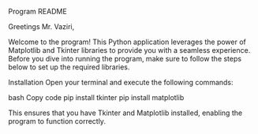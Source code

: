 Program README

Greetings Mr. Vaziri,

Welcome to the program! This Python application leverages the power of Matplotlib and Tkinter libraries to provide you with a seamless experience. Before you dive into running the program, make sure to follow the steps below to set up the required libraries.

Installation
Open your terminal and execute the following commands:

bash
Copy code
pip install tkinter
pip install matplotlib

This ensures that you have Tkinter and Matplotlib installed, enabling the program to function correctly.
